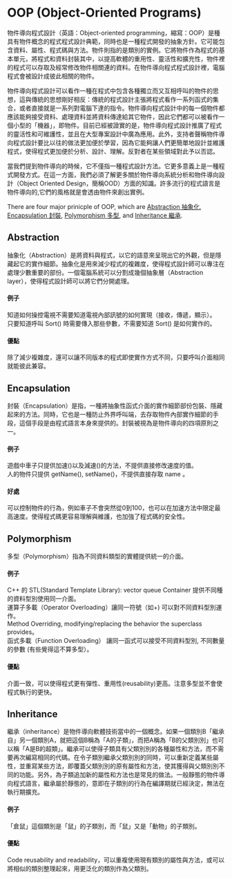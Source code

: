 # OOP (Object-Oriented Programs)
物件導向程式設計（英語：Object-oriented programming，縮寫：OOP）是種具有物件概念的程式程式設計典範，同時也是一種程式開發的抽象方針。它可能包含資料、屬性、程式碼與方法。物件則指的是類別的實例。它將物件作為程式的基本單元，將程式和資料封裝其中，以提高軟體的重用性、靈活性和擴充性，物件裡的程式可以存取及經常修改物件相關連的資料。在物件導向程式程式設計裡，電腦程式會被設計成彼此相關的物件。 <br/>

物件導向程式設計可以看作一種在程式中包含各種獨立而又互相呼叫的物件的思想，這與傳統的思想剛好相反：傳統的程式設計主張將程式看作一系列函式的集合，或者直接就是一系列對電腦下達的指令。物件導向程式設計中的每一個物件都應該能夠接受資料、處理資料並將資料傳達給其它物件，因此它們都可以被看作一個小型的「機器」，即物件。目前已經被證實的是，物件導向程式設計推廣了程式的靈活性和可維護性，並且在大型專案設計中廣為應用。此外，支持者聲稱物件導向程式設計要比以往的做法更加便於學習，因為它能夠讓人們更簡單地設計並維護程式，使得程式更加便於分析、設計、理解。反對者在某些領域對此予以否認。<br/>

當我們提到物件導向的時候，它不僅指一種程式設計方法。它更多意義上是一種程式開發方式。在這一方面，我們必須了解更多關於物件導向系統分析和物件導向設計（Object Oriented Design，簡稱OOD）方面的知識。許多流行的程式語言是物件導向的,它們的風格就是會透由物件來創出實例。<br/>

There are four major prinicple of OOP, which are [Abstraction 抽象化](#Abstraction), [Encapsulation 封裝](#Encapsulation), [Polymorphism 多型](#Polymorphism), and [Inheritance 繼承](#Inheritance).

## Abstraction 
抽象化（Abstraction）是將資料與程式，以它的語意來呈現出它的外觀，但是隱藏起它的實作細節。抽象化是用來減少程式的複雜度，使得程式設計師可以專注在處理少數重要的部份。一個電腦系統可以分割成幾個抽象層（Abstraction layer），使得程式設計師可以將它們分開處理。 <br/>

#### 例子
知道如何操控電視不需要知道電視內部訊號的如何實現（接收，傳遞，顯示）。<br/>
只要知道呼叫 Sort() 時需要傳入那些參數，不需要知道 Sort() 是如何實作的。<br/>

#### 優點
除了減少複雜度，還可以讓不同版本的程式即使實作方式不同，只要呼叫介面相同就能彼此兼容。

## Encapsulation 
封裝（Encapsulation）是指，一種將抽象性函式介面的實作細節部份包裝、隱藏起來的方法。同時，它也是一種防止外界呼叫端，去存取物件內部實作細節的手段，這個手段是由程式語言本身來提供的。封裝被視為是物件導向的四項原則之一。 <br/>

#### 例子
遊戲中車子只提供加速()以及減速()的方法，不提供直接修改速度的值。 <br/>
人的物件只提供 getName(), setName()，不提供直接存取 name 。 <br/>

#### 好處
可以控制物件的行為，例如車子不會突然從0到100，也可以在加速方法中限定最高速度。使得程式碼更容易理解與維護，也加強了程式碼的安全性。<br/>

## Polymorphism
多型（Polymorphism）指為不同資料類型的實體提供統一的介面。 <br/>

#### 例子
C++ 的 STL(Standard Template Library): vector<int> queue<int> Container 提供不同種的資料型別使用同一介面。 <br/>
運算子多載（Operator Overloading）讓同一符號（如+) 可以對不同資料型別運作。<br/>
Method Overriding, modifying/replacing the behavior the superclass provides。<br/>
函式多載（Function Overloading） 讓同一函式可以接受不同資料型別, 不同數量的參數 (有些覺得這不算多型）。<br/>

#### 優點
介面一致，可以使得程式更有彈性、重用性(reusability)更高。注意多型並不會使程式執行的更快。

## Inheritance
繼承（inheritance）是物件導向軟體技術當中的一個概念。如果一個類別B「繼承自」另一個類別A，就把這個B稱為「A的子類」，而把A稱為「B的父類別別」也可以稱「A是B的超類」。繼承可以使得子類具有父類別別的各種屬性和方法，而不需要再次編寫相同的代碼。在令子類別繼承父類別別的同時，可以重新定義某些屬性，並重寫某些方法，即覆蓋父類別別的原有屬性和方法，使其獲得與父類別別不同的功能。另外，為子類追加新的屬性和方法也是常見的做法。一般靜態的物件導向程式語言，繼承屬於靜態的，意即在子類別的行為在編譯期就已經決定，無法在執行期擴充。 <br/>

#### 例子
「倉鼠」這個類別是「鼠」的子類別，而「鼠」又是「動物」的子類別。 <br/>

#### 優點
Code reusability and readability，可以重複使用現有類別的屬性與方法，或可以將相似的類別整理起來，用更泛化的類別作為父類別。



